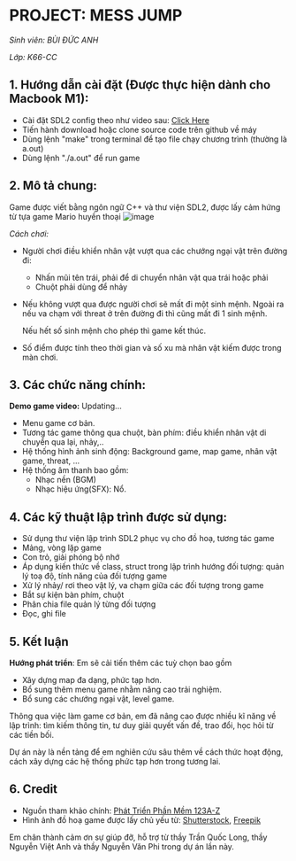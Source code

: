 # **PROJECT: MESS JUMP** 
 *Sinh viên: BÙI ĐỨC ANH*
 
 *Lớp: K66-CC*

## 1. Hướng dẫn cài đặt (Được thực hiện dành cho Macbook M1):
   - Cài đặt SDL2 config theo như video sau: [Click Here](https://www.youtube.com/watch?v=GROeu4fL730&t=241s)
   - Tiến hành download hoặc clone source code trên github về máy
   - Dùng lệnh "make" trong terminal để tạo file chạy chương trình (thường là a.out)
   - Dùng lệnh "./a.out" để run game

## 2. Mô tả chung:
  Game được viết bằng ngôn ngữ C++ và thư viện SDL2, được lấy cảm hứng từ tựa game Mario huyền thoại
  ![image](https://user-images.githubusercontent.com/90144218/172061280-3840a259-c90e-4c9b-ab6c-37fa62baa3ed.png)

  *Cách chơi:* 
  - Người chơi điều khiển nhân vật vượt qua các chướng ngại vật trên đường đi:
     - Nhấn mũi tên trái, phải để di chuyển nhân vật qua trái hoặc phải
     - Chuột phải dùng để nhảy
  - Nếu không vượt qua được người chơi sẽ mất đi một sinh mệnh. Ngoài ra nếu va chạm với threat ở trên đường đi thì cũng mất đi 1 sinh mệnh.

       Nếu hết số sinh mệnh cho phép thì game kết thúc.
  - Số điểm được tính theo thời gian và số xu mà nhân vật kiếm được trong màn chơi.

## 3. Các chức năng chính:
  **Demo game video:** Updating...
  - Menu game cơ bản.
  - Tương tác game thông qua chuột, bàn phím: điều khiển nhân vật di chuyển qua lại, nhảy,..
  - Hệ thống hình ảnh sinh động: Background game, map game, nhân vật game, threat, ...
  - Hệ thống âm thanh bao gồm:
    - Nhạc nền (BGM)
    - Nhạc hiệu ứng(SFX): Nổ.

## 4. Các kỹ thuật lập trình được sử dụng:
 - Sử dụng thư viện lập trình SDL2 phục vụ cho đồ hoạ, tương tác game 
 - Mảng, vòng lặp game
 - Con trỏ, giải phóng bộ nhớ
 - Áp dụng kiến thức về class, struct trong lập trình hướng đối tượng: quản lý toạ độ, tính năng của đối tượng game
 - Xử lý nhảy/ rơi theo vật lý, va chạm giữa các đối tượng trong game
 - Bắt sự kiện bàn phím, chuột
 - Phân chia file quản lý từng đối tượng 
 - Đọc, ghi file

## 5. Kết luận
 **Hướng phát triển**: 
Em sẽ cải tiến thêm các tuỳ chọn bao gồm
 - Xây dựng map đa dạng, phức tạp hơn. 
 - Bổ sung thêm menu game nhằm nâng cao trải nghiệm.
 - Bổ sung các chướng ngại vật, level game.

Thông qua việc làm game cơ bản, em đã nâng cao được nhiều kĩ năng về lập trình: tìm kiếm thông tin, tư duy giải quyết vấn đề, trao đổi, học hỏi từ các tiền bối. 

Dự án này là nền tảng để em nghiên cứu sâu thêm về cách thức hoạt động, cách xây dựng các hệ thống phức tạp hơn trong tương lai.

## 6. Credit
- Nguồn tham khảo chính: [Phát Triển Phần Mềm 123A-Z](https://www.youtube.com/c/Ph%C3%A1tTri%E1%BB%83nPh%E1%BA%A7nM%E1%BB%81m123AZ)
- Hình ảnh đồ hoạ game được lấy chủ yếu từ: [Shutterstock](https://www.shutterstock.com/vi), [Freepik](https://www.freepik.com/popular)

Em chân thành cảm ơn sự giúp đỡ, hỗ trợ từ thầy Trần Quốc Long, thầy Nguyễn Việt Anh và thầy Nguyễn Văn Phi trong dự án lần này.

